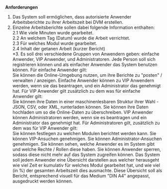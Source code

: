 **Anforderungen**  
1. Das System soll ermöglichen, dass autorisierte Anwender Arbeitsberichte zu ihrer Arbeitszeit bei DVM erstellen.
2. Einzelne Arbeitsberichte sollen dabei folgende Information enthalten: 	
  2.1 Wie viele Minuten wurde gearbeitet.  
  2.2 An welchem Tag (Datum) wurde die Arbeit verrichtet.  
  2.3 Für welches Modul wurde gearbeitet.  
  2.4 Inhalt der getanen Arbeit (kurzer Bericht)  
*3. Es soll drei verschiedene Gruppen von Anwendern geben: einfache Anwender, VIP Anwender, und Administratoren.
Jede Person soll sich registrieren können und als einfacher Anwender das System benutzen können.
Für einfache Anwender gilt: 	
Sie können die Online-Umgebung nutzen, um ihre Berichte zu "posten" / verwalten / anzeigen.
Einfache Anwender können zu VIP Anwendern werden, wenn sie das beantragen, und ein Administrator das genehmigt hat.
Für VIP Anwender gilt zusätzlich zu dem was für einfache Anwender gilt: 	
Sie können ihre Daten in einer maschinenlesbaren Struktur ihrer Wahl - JSON, CSV, oder XML, runterladen können.
Sie können ihre Daten hochladen um so die Online-Daten zu überschreiben.
VIP Anwender können Administratoren werden, wenn sie es beantragen und ein Administrator das genehmigt hat.
Für Administratoren gilt, zusätzlich zu dem was für VIP Anwender gilt: 	
Sie können festlegen zu welchen Modulen berichtet werden kann.
Sie können VIP-Ansuchen genehmigen.
Sie können Administrator-Ansuchen genehmigen.
Sie können sehen, welche Anwender es im System gibt und welche Rechte / Rollen diese haben.
Sie können Anwender sperren, sodass diese nicht mehr auf das System zugreifen können.
Das System soll jedem Anwender eine Übersicht darstellen aus welcher herausgeht wie viel Zeit er kumulativ für welches Modul gearbeitet hat, und wie viel (in %) der gesamten Arbeitszeit dies ausmachte. Diese Übersicht soll als Bericht, entsprechend visuell für das Medium "DIN A4" angepasst, ausgedruckt werden können.
